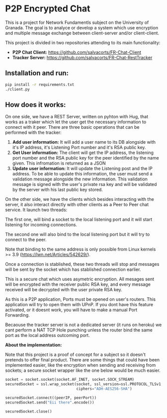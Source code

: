 # P2P Encrypted Chat

This is a project for Network Fundamentls subject on the University of Granada. The goal is to analyce or develop a system which use encryption and multiple message exchange between client-server and/or client-client.

This project is divided in two repositories attending to its main functionality:

- **P2P Chat Client:** https://github.com/salvacorts/FR-Chat-Client
- **Tracker Server:** https://github.com/salvacorts/FR-Chat-RestTracker




## Installation and run:

```bash
pip install -r requirements.txt
./client.py
```



## How does it works:

On one side, we have a REST Server, written on pyhton with Hug, that works as a traker which let the user get the necessary information to connect with it peer. There are three basic operations that can be performed with the tracker:

1. **Add user information:** It will add a user name to its DB alongside with it's IP address, it's Listening Port number and it's RSA public key.
2. **Get User information:** The client will get the IP address, the listening port number and the RSA public key for the peer identified by the name given. This infromation is returned as a JSON
3. **Update user information:** It will update the Listening post and the IP address. To be able to update this information, the user must send a validation message alongside the new information. This validation message is signed with the user's private rsa key and will be validated by the server with his last public key stored.

On the other side, we have the clients which besides interacting with the server, it also interact directly with other clients as a Peer to Peer chat service. It launch two threads: 

The first one, will bind a socket to the local listening port and it will start listening for incoming connections.

The second one will also bind to the local listening port but it will try to connect to the peer.

Note that binding to the same address is only possible from Linux kernels >= 3.9 (https://lwn.net/Articles/542629/).

Once a connection is stablished, these two threads will stop and messages will be sent by the socket which has stablished connection earlier.

This is a secure chat which uses asymetric encryption. All mesages sent will be encrypted with the receiver public RSA key, and every message received will be decrypted with the user private RSA key.

As this is a P2P application, Ports must be opened on user's routers. This application will try to open them with UPnP. If you dont have this feature activated, or it doesnt work, you will have to make a manual Port Forwarding. 

Becaouse the tracker server is not a dedicated server (it runs on heroku) we cant perform a NAT TCP Hole punching unless the router bind the same port as the local address outcoming port.



**About the implementation:**

Note that this project is a proof of concept for a subject so it doesn't pretends to offer final product. There are some things that could have been implemented easier, like the encryption when sending and receiving from sockets; a secure socket wrapper like the one below would be much easier.

```python
socket = socket.socket(socket.AF_INET, socket.SOCK_STREAM)
securedSocket = ssl.wrap_socket(socket, ssl_version=ssl.PROTOCOL_TLSv1, 
                                ciphers="ADH-AES256-SHA")

securedSocket.connect((peerIP, peerPort))
securedSocket.send("Eii there".encode())

securedSocket.close()
```
